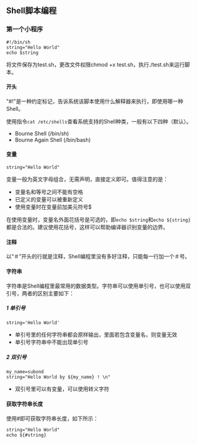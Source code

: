 ## Shell脚本编程
### 第一个小程序
```
#!/bin/sh
string="Hello World"
echo $string
```
将文件保存为test.sh，更改文件权限chmod +x test.sh，执行./test.sh来运行脚本。
#### 开头
"#!"是一种约定标记，告诉系统该脚本使用什么解释器来执行，即使用哪一种Shell。

使用指令`cat /etc/shells`查看系统支持的Shell种类，一般有以下四种（默认）。

- Bourne Shell (/bin/sh)
- Bourne Again Shell (/bin/bash)

#### 变量
```
string="Hello World"
```

变量一般为英文字母组合，无需声明，直接定义即可。值得注意的是：

- 变量名和等号之间不能有空格
- 已定义的变量可以被重新定义
- 使用变量时在变量前加美元符号$

在使用变量时，变量名外面花括号是可选的，即`echo $string`和`echo ${string}`都是合法的。建议使用花括号，这样可以帮助编译器识别变量的边界。

#### 注释
以“＃”开头的行就是注释，Shell编程里没有多好注释，只能每一行加一个＃号。

#### 字符串
字符串是Shell编程里最常用的数据类型。字符串可以使用单引号，也可以使用双引号，两者的区别主要如下：

##### 1 单引号
```
string='Hello World'
```
- 单引号里的任何字符串都会原样输出，里面若包含变量名，则变量无效
- 单引号字符串中不能出现单引号

##### 2 双引号
```
my_name=subond
string="Hello World by ${my_name} ! \n"
```
- 双引号里可以有变量，可以使用转义字符

#### 获取字符串长度
使用#即可获取字符串长度，如下所示：
```
string="Hello World"
echo ${#string}
```
